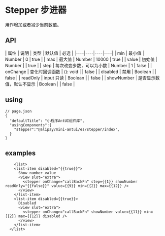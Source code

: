 # Stepper 步进器

用作增加或者减少当前数值。

## API

| 属性 | 说明 | 类型 | 默认值 | 必选 |
|----|----|----|----|
| min | 最小值 | Number | 0 | true |
| max | 最大值 | Number | 10000 | true |
| value | 初始值 | Number | | true |
| step | 每次改变步数，可以为小数	| Number | 1 | false |
| onChange | 变化时回调函数 | (): void | | false |
| disabled | 禁用 | Boolean | | false |
| readOnly | input 只读 | Boolean | | false |
| showNumber | 是否显示数值，默认不显示 | Boolean | | false |



## using

```
// page.json
{
  "defaultTitle": "小程序AntUI组件库",
  "usingComponents":{
    "stepper":"@alipay/mini-antui/es/stepper/index",
  }
}
```

## examples

```axml
	<list>
    <list-item disabled="{{true}}">
      Show number value
      <view slot="extra">
        <stepper onChange="callBackFn" step={{1}} showNumber readOnly="{{false}}" value={{9}} min={{2}} max={{12}} />
      </view>
    </list-item>
    <list-item disabled={{true}}>
      Disabled
      <view slot="extra">
        <stepper onChange="callBackFn" showNumber value={{11}} min={{2}} max={{12}} disabled />
      </view>
    </list-item>
  </list>
```
